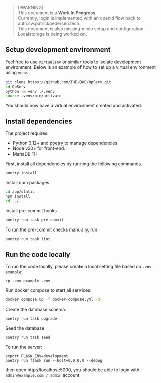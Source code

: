> [!WARNING]\
> This document is a **Work In Progress**.\
> Currently, login is implemented with an openid flow back to auth.sw.patrickpedersen.tech.\
> This document is also missing minio setup and configuration. Localstorage is being worked on.

## Setup development environment

Feel free to use `virtualenv` or similar tools to isolate development environment.
Below is an example of how to set up a virtual environment using `venv`.
```bash
git clone https://github.com/THE-BWC/OpServ.git
cd OpServ
python -m venv ./.venv
source .venv/bin/activate
```
You should now have a virtual environment created and activated.

## Install dependencies

The project requires:
- Python 3.12+ and [poetry](https://python-poetry.org/) to manage dependencies
- Node v20+ for front-end.
- MariaDB 11+

First, install all dependencies by running the following commands.
```bash
poetry install
```

Install npm packages
```bash
cd app/static
npm install
cd ../..
```

Install pre-commit hooks
```bash
poetry run task pre-commit
```

To run the pre-commit checks manually, run:
```bash
poetry run task lint
```

## Run the code locally
To run the code locally, please create a local setting file based on `.env-example`:
```
cp .env-example .env
```

Run docker compose to start all services:
```bash
docker compose up -f docker-compose.yml -d
```

Create the database schema:
```bash
poetry run task upgrade
```

Seed the database
```bash
poetry run task seed
```

To run the server:
```
export FLASK_ENV=development
poetry run flask run --host=0.0.0.0 --debug
```

then open http://localhost:5000, you should be able to login with `admin@example.com / admin` account.
